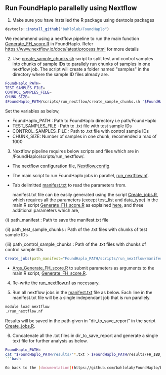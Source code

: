 ## Run FoundHaplo parallelly using Nextflow

1. Make sure you have installed the R package using devtools packages

```R
devtools::install_github("bahlolab/FoundHaplo")
```

We recommend using a nextflow pipeline to run the main function [Generate_FH_score.R](https://github.com/bahlolab/FoundHaplo/blob/main/R/Generate_FH_score.R) in FoundHaplo. Refer https://www.nextflow.io/docs/latest/process.html for more details

2. Use [create_sample_chunks.sh](https://github.com/bahlolab/FoundHaplo/blob/main/scripts/run_nextflow/create_sample_chunks.sh) script to split test and control samples into chunks of sample IDs to parallely run chunks of samples in one nextflow job. The script will create a folder named "samples" in the directory where the sample ID files already are.

```bash
FoundHaplo_PATH=
TEST_SAMPLES_FILE=
CONTROL_SAMPLES_FILE=
CHUNK_SIZE=
$FoundHaplo_PATH/scripts/run_nextflow/create_sample_chunks.sh "$FoundHaplo_PATH" "$FoundHaplo_PATH/input_files/input_vcf_data/test_cohort/samples.txt" "$FoundHaplo_PATH/input_files/public_data/1000G_control_haplotypes/1000G_haplotypes_samples_by_population/EUR.txt" "100"
```
Set the variables as below,

* FoundHaplo_PATH : Path to FoundHaplo directory i.e path/FoundHaplo
* TEST_SAMPLES_FILE : Path to .txt file with test sample IDs 
* CONTROL_SAMPLES_FILE :  Path to .txt file with control sample IDs 
* CHUNK_SIZE: Number of samples in one chunk, recomended a max of 1000

3. Nextflow pipeline requires below scripts and files which are in /FoundHaplo/scripts/run_nextflow/.

* The nextflow configuration file, [Nextflow.config](https://github.com/bahlolab/FoundHaplo/blob/main/scripts/run_nextflow/nextflow.config).
* The main script to run FoundHaplo jobs in parallel, [run_nextflow.nf](https://github.com/bahlolab/FoundHaplo/blob/main/scripts/run_nextflow/run_nextflow.nf).
* Tab delimitted [manifest.txt](https://github.com/bahlolab/FoundHaplo/blob/main/scripts/run_nextflow/manifest.txt) to read the parameters from.

  manifest.txt file can be easily generated using the script [Create_jobs.R](https://github.com/bahlolab/FoundHaplo/blob/main/scripts/run_nextflow/Create_jobs.R), which requires all the parameters (except test_list and data_type) in the main R script [Generate_FH_score.R](https://github.com/bahlolab/FoundHaplo/blob/main/R/Generate_FH_score.R) as explained [here](https://github.com/bahlolab/FoundHaplo/edit/main/Documentation/Parameters%20in%20the%20algorithm.md), and three additional parameters which are,

(i) path_manifest : Path to save the manifest.txt file

(ii) path_test_sample_chunks : Path of the .txt files with chunks of test sample IDs

(iii) path_control_sample_chunks : Path of the .txt files with chunks of control sample IDs

```R
Create_jobs(path_manifest="FoundHaplo_PATH/scripts/run_nextflow/manifest.txt",path_test_sample_chunks="FoundHaplo_PATH/input_files/input_vcf_data/test_cohort/samples",path_control_sample_chunks="FoundHaplo_PATH/input_files/public_data/1000G_control_haplotypes/1000G_haplotypes_samples_by_population/samples",DCV="FAME1.chr8.119379052",minor_allele_cutoff=0,imputation_quality_score_cutoff_test=0,frequency_type="EUR",dir_geneticMap="FoundHaplo_PATH/input_files/public_data/genetic_map_HapMapII_GRCh37",dir_disease_files="FoundHaplo_PATH/input_files/input_vcf_data/disease_haplotypes",test_file="FoundHaplo_PATH/input_files/input_vcf_data/test_cohort/FAME1_test_cohort.snp.0.98.sample.0.98.chr8.vcf.gz.imputed.trimmed.vcf.gz",test_name="example_test",dir_controls_file="FoundHaplo_PATH/input_files/public_data/1000G_control_haplotypes/1000G_haplotypes_by_variant/EUR",dir_to_save_report="FoundHaplo_PATH/results",dir_TEMP="FoundHaplo_PATH/temp")
```

* [Args_Generate_FH_score.R](https://github.com/bahlolab/FoundHaplo/blob/main/scripts/run_nextflow/Args_Generate_FH_score.R) to submit parameters as arguments to the main R script, [Generate_FH_score.R](https://github.com/bahlolab/FoundHaplo/blob/main/R/Generate_FH_score.R). 

4. Re-write the [run_nextflow.nf](https://github.com/bahlolab/FoundHaplo/blob/main/scripts/run_nextflow/run_nextflow.nf) as necessary.

5. Run all nextflow jobs in the [manifest.txt](https://github.com/bahlolab/FoundHaplo/blob/main/scripts/run_nextflow/manifest.txt) file as below. Each line in the manifest.txt file will be a single independant job that is run parallely.
```bash
module load nextflow
./run_nextflow.nf
```

Results will be saved in the path given in "dir_to_save_report" in the script [Create_jobs.R](https://github.com/bahlolab/FoundHaplo/blob/main/scripts/run_nextflow/Create_jobs.R).

6. Concatenate all the .txt files in dir_to_save_report and generate a single text file for further analysis as below.

```bash
FoundHaplo_PATH=
cat "$FoundHaplo_PATH/results/"*.txt > $FoundHaplo_PATH/results/FH_IBD_scores/results.txt 
```bash

Go back to the [documentation](https://github.com/bahlolab/FoundHaplo/blob/main/Documentation/Guide%20to%20run%20FoundHaplo.md).
